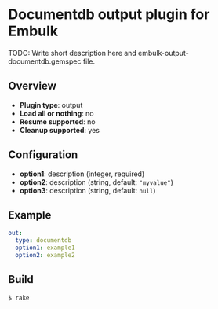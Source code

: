 # Documentdb output plugin for Embulk

TODO: Write short description here and embulk-output-documentdb.gemspec file.

## Overview

* **Plugin type**: output
* **Load all or nothing**: no
* **Resume supported**: no
* **Cleanup supported**: yes

## Configuration

- **option1**: description (integer, required)
- **option2**: description (string, default: `"myvalue"`)
- **option3**: description (string, default: `null`)

## Example

```yaml
out:
  type: documentdb
  option1: example1
  option2: example2
```


## Build

```
$ rake
```
